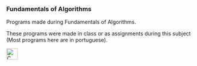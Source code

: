 ### Fundamentals of Algorithms
Programs made during Fundamentals of Algorithms.

These programs were made in class or as assignments during this subject (Most programs here are in portuguese).

<img src="https://cdn.jsdelivr.net/gh/devicons/devicon/icons/c/c-original.svg" height="30" width="30" title="C Logo" alt="C Logo" />
